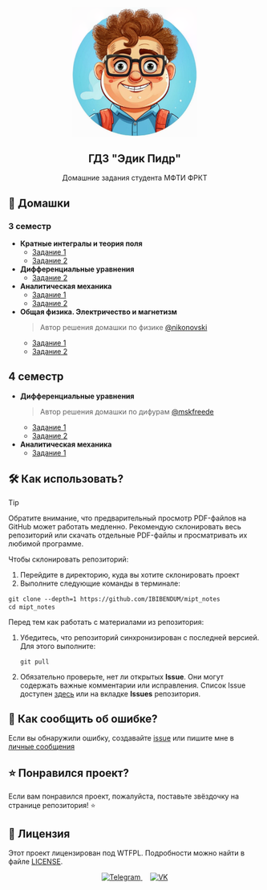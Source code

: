 <p align="center">
    <img
        src="logo.png"
        alt="Логотип"
        width=250
    >
 <h2 align="center">ГДЗ "Эдик Пидр"</h2>
 <p align="center">Домашние задания студента МФТИ ФРКТ</p>
</p>

## 📖 Домашки
### 3 семестр
- **Кратные интегралы и теория поля**
    - [Задание 1](../3_sem/matan/matan_1_task_edik_pidr.pdf)
    - [Задание 2](../3_sem/matan/matan_2_task_edik_pidr.pdf)
- **Дифференциальные уравнения**
    - [Задание 2](../3_sem/difur/difur_2_task_edik_pidr.pdf)
- **Аналитическая механика**
    - [Задание 1](../3_sem/anmeh/anmeh_1_task_edik_pidr.pdf)
    - [Задание 2](../3_sem/anmeh/anmeh_2_task_edik_pidr.pdf)
- **Общая физика. Электричество и магнетизм**
    > Автор решения домашки по физике [@nikonovski](https://t.me/nikonovski)
    - [Задание 1](../3_sem/phys/phys_1_task_edik_pidr.pdf) 
    - [Задание 2](../3_sem/phys/phys_2_task_edik_pidr.pdf)

## 4 семестр
- **Дифференциальные уравнения**
    > Автор решения домашки по дифурам [@mskfreede](https://t.me/mskfreede)
    - [Задание 1](../4_sem/difur/difur_1_task_edik_pidr.pdf)
    - [Задание 2](../4_sem/difur/difur_2_task_edik_pidr.pdf)
- **Аналитическая механика**
    - [Задание 1](../4_sem/anmeh/anmeh_1_task_edik_pidr.pdf)

## 🛠️ Как использовать?
> [!TIP]
> Обратите внимание, что предварительный просмотр PDF-файлов на GitHub может
работать медленно. Рекомендую склонировать весь репозиторий или
скачать отдельные PDF-файлы и просматривать их любимой программе.

Чтобы склонировать репозиторий:
1. Перейдите в директорию, куда вы хотите склонировать проект
2. Выполните следующие команды в терминале:
```console
git clone --depth=1 https://github.com/IBIBENDUM/mipt_notes
cd mipt_notes
```
Перед тем как работать с материалами из репозитория:  
 1. Убедитесь, что репозиторий синхронизирован с последней версией. Для этого выполните:  
    ```console
    git pull
    ```
 2. Обязательно проверьте, нет ли открытых **Issue**. Они могут содержать
    важные комментарии или исправления. Список Issue доступен [здесь][issues_link] или
    на вкладке **Issues** репозитория.

## 🤝 Как сообщить об ошибке?
Если вы обнаружили ошибку, создавайте
[issue][issue_template_link]
или пишите мне в [личные сообщения](#tg)

## ⭐ Понравился проект?
Если вам понравился проект, пожалуйста, поставьте звёздочку на странице репозитория! ⭐

## 📜 Лицензия
Этот проект лицензирован под WTFPL. Подробности можно найти в файле [LICENSE](../LICENSE).

<p id="tg" align="center">
<a href="https://t.me/heilbach">
    <img
        src="https://github.com/gauravghongde/social-icons/blob/master/PNG/Color/Telegram.png?raw=true"
        alt="Telegram"
        width="40"
    >
</a>
&nbsp;&nbsp;&nbsp;
<a href="https://vk.com/halbah">
    <img
        src="https://github.com/gauravghongde/social-icons/blob/master/PNG/Color/VK.png?raw=true"
        width="40"
        alt="VK"
    >
</a>
</p>

[issue_template_link]: https://github.com/IBIBENDUM/mipt_notes/issues/new?assignees=IBIBENDUM&labels=%D0%9E%D1%88%D0%B8%D0%B1%D0%BA%D0%B0&projects=&template=mistake_report.yml&title=%5B%D0%9F%D1%80%D0%B5%D0%B4%D0%BC%D0%B5%D1%82%5D+%D0%9E%D1%88%D0%B8%D0%B1%D0%BA%D0%B0+%D0%B2+%D0%BD%D0%BE%D0%BC%D0%B5%D1%80%D0%B5+...
[issues_link]: https://github.com/IBIBENDUM/mipt_notes/issues
